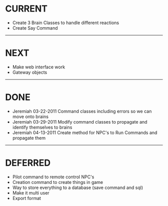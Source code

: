 CURRENT
=======
* Create 3 Brain Classes to handle different reactions
* Create Say Command

---

NEXT
====
* Make web interface work
* Gateway objects 

---

DONE
====
* Jeremiah 03-22-2011 Command classes including errors so we can move onto brains
* Jeremiah 03-29-2011 Modify command classes to propagate and identify themselves to brains
* Jeremiah 04-13-2011 Create method for NPC's to Run Commands and propagate them

---

DEFERRED
========
* Pilot command to remote control NPC's
* Creation command to create things in game
* Way to store everything to a database (save command and sql) 
* Make it multi user
* Export format 
